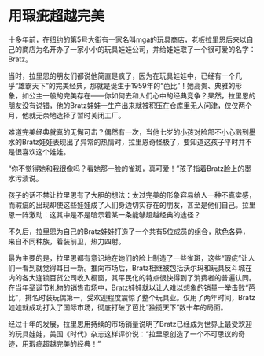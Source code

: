 # 用瑕疵超越完美

十多年前，在纽约的第5号大街有一家名叫mga的玩具商店，老板拉里恩后来以自己的商店为名开办了一家小小的玩具娃娃公司，并给娃娃取了一个很可爱的名字：Bratz。 

当时，拉里恩的朋友们都说他简直是疯了，因为在玩具娃娃中，已经有一个几乎“雄霸天下”的完美经典，那就是诞生于1959年的“芭比”！她高贵、典雅的形象，如公主一般的完美存在——你如何去和人们心中的经典竞争？果然，拉里恩的朋友没有说错，他的Bratz娃娃一生产出来就被积压在仓库里无人问津，仅仅两个月，他就无奈地选择了暂时关闭工厂。 

难道完美经典就真的无懈可击？偶然有一次，当他七岁的小孩对脸部不小心溅到墨水的Bratz娃娃表现出了异常的热情时，拉里恩奇怪极了，要知道这孩子平时并不是很喜欢这个娃娃。 

“你不觉得她和我很像吗？看她那一脸的雀斑，真可爱！”孩子指着Bratz脸上的墨水污渍说。 

孩子的话不禁让拉里恩有了大胆的想法：太过完美的形象容易给人一种不真实感，而瑕疵的出现却使这些娃娃成了人们身边切实存在的朋友，甚至是他们自己。拉里恩一阵激动：这其中是不是暗示着某一条能够超越经典的途径？ 

不久后，拉里恩为自己的Bratz娃娃打造了一个共有5位成员的组合，肤色各异，来自不同种族，着装前卫，热力四射。 

最为主要的是，拉里恩都有意识地在她们的脸上制造了一些雀斑，这些“瑕疵”让人们一看到就觉得耳目一新。推向市场后，Bratz相继被包括沃尔玛和玩具反斗城在内的各大连锁百货公司收入橱窗，其平民化的特点很快得到了消费者的普遍认同。在当年圣诞节礼物的销售市场中，Bratz娃娃就以让人难以想象的销量一举击败“芭比”，排名时装玩偶第一，受欢迎程度震惊了整个玩具业。仅用了两年时间，Bratz娃娃就成功打入了国际市场，彻底打破了芭比“独揽天下”数十年的局面。 

经过十年的发展，拉里恩用持续的市场销量说明了Bratz已经成为世界上最受欢迎的玩具娃娃，美国《时代》杂志这样评价说：“拉里恩创造了一个不可思议的奇迹，用瑕疵超越完美的经典！”